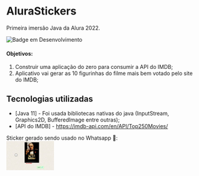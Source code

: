 # AluraStickers
Primeira imersão Java da Alura 2022.

![Badge em Desenvolvimento](http://img.shields.io/static/v1?label=STATUS&message=EM%20DESENVOLVIMENTO&color=GREEN&style=for-the-badge)<br>

#### Objetivos: 
1. Construir uma aplicação do zero para consumir a API do IMDB; <br>
2. Aplicativo vai gerar as 10 figurinhas do filme mais bem votado pelo site do IMDB; <br>

## Tecnologias utilizadas
- [Java 11] - Foi usada bibliotecas nativas do java (InputStream, Graphics2D, BufferedImage entre outras);
- [API do IMDB] - https://imdb-api.com/en/API/Top250Movies/

Sticker gerado sendo usado no Whatsapp 📱: <br>
<img src="https://github.com/EmersonAlmeidaHoracio/AluraStickers/blob/main/saida/imagem_whatsapp.jpg" width="25%" height="30%"/> 
